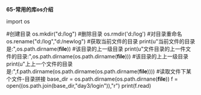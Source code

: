 **65-常用的库os介绍**

import os 

#创建目录
os.mkdir("d:/log")
#删除目录
os.rmdir('d:/log')
#对目录重命名
os.rename("d:/log","d:/newlog")
#获取当前文件的目录
print(u"当前文件的目录是:",os.path.dirname(__file__))
#该目录的上一级目录
print(u"文件目录的上一件文件的目录:",os.path.dirname(os.path.dirname(__file__)))
#该目录的上上一级目录
print(u"上上一个文件的目录是:",f.path.dirname(os.path.dirname(os.path.dirname(__file__))))
#读取文件下某个文件-目录拼接
base_dir = os.path.dirname(os.path.dirnane(__file__))
f = open((os.path.join(base_dir,"day3/login")),"r")
print(f.read)



